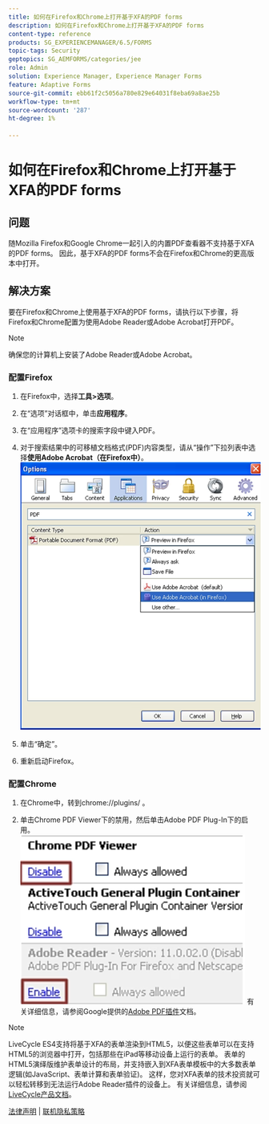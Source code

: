 ```yaml
---
title: 如何在Firefox和Chrome上打开基于XFA的PDF forms
description: 如何在Firefox和Chrome上打开基于XFA的PDF forms
content-type: reference
products: SG_EXPERIENCEMANAGER/6.5/FORMS
topic-tags: Security
geptopics: SG_AEMFORMS/categories/jee
role: Admin
solution: Experience Manager, Experience Manager Forms
feature: Adaptive Forms
source-git-commit: ebb61f2c5056a780e829e64031f8eba69a8ae25b
workflow-type: tm+mt
source-wordcount: '287'
ht-degree: 1%

---
```


# 如何在Firefox和Chrome上打开基于XFA的PDF forms

## 问题

随Mozilla Firefox和Google Chrome一起引入的内置PDF查看器不支持基于XFA的PDF forms。 因此，基于XFA的PDF forms不会在Firefox和Chrome的更高版本中打开。

## 解决方案

要在Firefox和Chrome上使用基于XFA的PDF forms，请执行以下步骤，将Firefox和Chrome配置为使用Adobe Reader或Adobe Acrobat打开PDF。

>[!NOTE]
> 
> 确保您的计算机上安装了Adobe Reader或Adobe Acrobat。

### 配置Firefox

1. 在Firefox中，选择&#x200B;**工具>选项**。

1. 在“选项”对话框中，单击&#x200B;**应用程序**。

1. 在“应用程序”选项卡的搜索字段中键入PDF。

1. 对于搜索结果中的可移植文档格式(PDF)内容类型，请从“操作”下拉列表中选择&#x200B;**使用Adobe Acrobat（在Firefox中）**。
   ![use-adobe-acrobat](/help/forms/using/assets/use-adobe-acrobat.png)
1. 单击“确定”。

1. 重新启动Firefox。

### 配置Chrome

1. 在Chrome中，转到chrome://plugins/ 。

1. 单击Chrome PDF Viewer下的禁用，然后单击Adobe PDF Plug-In下的启用。
   ![chrome-pdf-viewer](/help/forms/using/assets/chrome-image.png)
有关详细信息，请参阅Google提供的[Adobe PDF插件](https://support.google.com/chrome/?hl=en&visit_id=638803785294106945-2276548125&rd=4&topic=3421431#topic=7439538)文档。

>[!NOTE]
> 
> LiveCycle ES4支持将基于XFA的表单渲染到HTML5，以便这些表单可以在支持HTML5的浏览器中打开，包括那些在iPad等移动设备上运行的表单。 表单的HTML5演绎版维护表单设计的布局，并支持嵌入到XFA表单模板中的大多数表单逻辑(如JavaScript、表单计算和表单验证)。 这样，您对XFA表单的技术投资就可以轻松转移到无法运行Adobe Reader插件的设备上。
>有关详细信息，请参阅[LiveCycle产品文档](https://business.adobe.com/products/experience-manager/forms/aem-forms.html)。

[法律声明](https://chl-author-preview.corp.adobe.com/content/help/en/legal/legal-notices.html)    |    [联机隐私策略](https://www.adobe.com/cn/privacy.html)